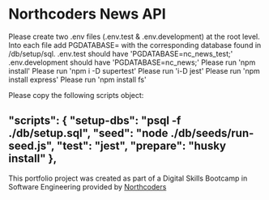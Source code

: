 # Northcoders News API

Please create two .env files (.env.test & .env.development) at the root level. Into each file add PGDATABASE= with the corresponding database found in /db/setup/sql. 
.env.test should have 'PGDATABASE=nc_news_test;'
.env.development should have 'PGDATABASE=nc_news;'
Please run 'npm install'
Please run 'npm i -D supertest'
Please run 'i-D jest'
Please run 'npm install express'
Please run 'npm install fs'

Please copy the following scripts object:

  "scripts": {
    "setup-dbs": "psql -f ./db/setup.sql",
    "seed": "node ./db/seeds/run-seed.js",
    "test": "jest",
    "prepare": "husky install"
  },
--- 

This portfolio project was created as part of a Digital Skills Bootcamp in Software Engineering provided by [Northcoders](https://northcoders.com/)
